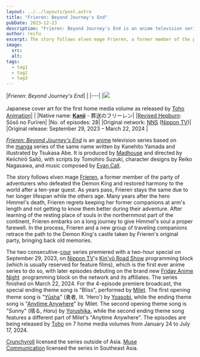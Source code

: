```yaml
---
layout: ../../layouts/post.astro
title: "Frieren: Beyond Journey's End"
pubDate: 2023-12-23
description: "Frieren: Beyond Journey's End is an anime television series based on the manga series of the same name written by Kanehito Yamada and illustrated by Tsukasa Abe."
author: reifu
excerpt: The story follows elven mage Frieren, a former member of the party of adventurers who defeated the Demon King and restored harmony to the world after a ten-year quest. As years pass, Frieren stays the same due to her longer lifespan while the others age.
image:
  src: 
  alt: 
tags:
  - tag1
  - tag2
  - tag3
---
```

|_Frieren: Beyond Journey's End_|   |
|---|
|[![](https://upload.wikimedia.org/wikipedia/en/thumb/2/21/Frierendvdcover.jpg/220px-Frierendvdcover.jpg)](https://en.wikipedia.org/wiki/File:Frierendvdcover.jpg)<br><br>Japanese cover art for the first home media volume as released by [Toho Animation](https://en.wikipedia.org/wiki/Toho_Animation "Toho Animation")|   |
|Native name: **[Kanji](https://en.wikipedia.org/wiki/Kanji "Kanji")** - 葬送のフリーレン|
|[Revised Hepburn](https://en.wikipedia.org/wiki/Hepburn_romanization "Hepburn romanization"): Sōsō no Furīren|
|No. of episodes: 28|
|Original network: [NNS](https://en.wikipedia.org/wiki/Nippon_Television_Network_System "Nippon Television Network System") ([Nippon TV](https://en.wikipedia.org/wiki/Nippon_TV "Nippon TV"))|
|Original release: September 29, 2023 – March 22, 2024 |

_[Frieren: Beyond Journey's End](https://en.wikipedia.org/wiki/Frieren:_Beyond_Journey%27s_End "Frieren: Beyond Journey's End")_ is an [anime](https://en.wikipedia.org/wiki/Anime "Anime") television series based on the [manga](https://en.wikipedia.org/wiki/Manga "Manga") series of the same name written by Kanehito Yamada and illustrated by Tsukasa Abe. It is produced by [Madhouse](https://en.wikipedia.org/wiki/Madhouse_(company) "Madhouse (company)") and directed by Keiichirō Saitō, with scripts by Tomohiro Suzuki, character designs by Reiko Nagasawa, and music composed by [Evan Call](https://en.wikipedia.org/wiki/Evan_Call "Evan Call").

The story follows elven mage [Frieren](https://en.wikipedia.org/wiki/Frieren_(character) "Frieren (character)"), a former member of the party of adventurers who defeated the Demon King and restored harmony to the world after a ten-year quest. As years pass, Frieren stays the same due to her longer lifespan while the others age. Many years after the hero Himmel's death, Frieren regrets keeping her former companions at arm's length and not getting to know them better during their adventure. After learning of the resting place of souls in the northernmost part of the continent, Frieren embarks on a long journey to give Himmel's soul a proper farewell. In the process, Frieren and a new group of traveling companions retrace the path to the Demon King's castle taken by Frieren's original party, bringing back old memories.

The two consecutive-[cour](https://en.wikipedia.org/wiki/Cour_(TV_production) "Cour (TV production)") series premiered with a two-hour special on September 29, 2023, on [Nippon TV](https://en.wikipedia.org/wiki/Nippon_TV "Nippon TV")'s [Kin'yō Road Show](https://en.wikipedia.org/w/index.php?title=Kin%27y%C5%8D_Road_Show&action=edit&redlink=1 "Kin'yō Road Show (page does not exist)") programming block (which is usually reserved for feature films), which is the first ever anime series to do so, with later episodes debuting on the brand new [Friday Anime Night](https://en.wikipedia.org/w/index.php?title=Friday_Anime_Night&action=edit&redlink=1 "Friday Anime Night (page does not exist)")  programming block on the network and its affiliates. The series finished on March 22, 2024. For the 4-episode premiere broadcast, the special ending theme song is "Bliss", performed by [Milet](https://en.wikipedia.org/wiki/Milet_(singer) "Milet (singer)"). The first opening theme song is "[Yūsha](https://en.wikipedia.org/wiki/Y%C5%ABsha_(song) "Yūsha (song)")" (勇者, lit. 'Hero') by [Yoasobi](https://en.wikipedia.org/wiki/Yoasobi "Yoasobi"), while the ending theme song is "[Anytime Anywhere](https://en.wikipedia.org/wiki/Anytime_Anywhere_(song) "Anytime Anywhere (song)")" by Milet. The second opening theme song is "Sunny" (晴る, _Haru_) by [Yorushika](https://en.wikipedia.org/wiki/Yorushika "Yorushika"), while the second ending theme song features a different part of Milet's "Anytime Anywhere". The episodes are being released by [Toho](https://en.wikipedia.org/wiki/Toho "Toho") on 7 home media volumes from January 24 to July 17, 2024.

[Crunchyroll](https://en.wikipedia.org/wiki/Crunchyroll_LLC "Crunchyroll LLC") licensed the series outside of Asia. [Muse Communication](https://en.wikipedia.org/wiki/Muse_Communication "Muse Communication") licensed the series in Southeast Asia.